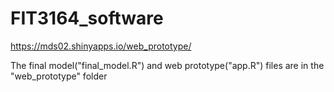 # FIT3164_software
https://mds02.shinyapps.io/web_prototype/

The final model("final_model.R") and web prototype("app.R") files are in the "web_prototype" folder
